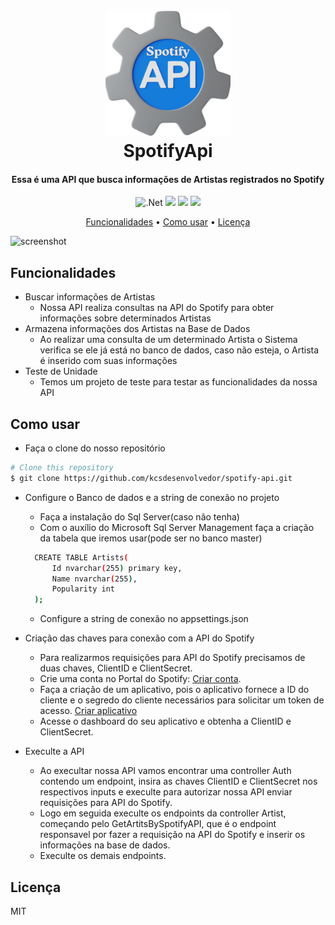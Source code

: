 
<h1 align="center">
  <br>
  <img src="https://github.com/kcsdesenvolvedor/spotify-api/blob/main/SpotifyApi/SpotifyApi/Assets/spotifyapi_logo.png" alt="SpotifyApi_logo" width="200">
  <br>
  SpotifyApi
  <br>
</h1>

<h4 align="center">Essa é uma API que busca informações de Artistas registrados no Spotify</h4>

<p align="center">
  <img src="https://img.shields.io/badge/.Net_8.0_-blue?logo=dotnet" alt=".Net">
  <img src="https://img.shields.io/badge/Sql_Server_2022-red?logo=liquibase">
  <img src="https://img.shields.io/badge/Dapper-8A2BE2?logo=deepgram">
  <img src="https://img.shields.io/badge/XUnit-green?logo=xstate">
</p>

<p align="center">
  <a href="#funcionalidades">Funcionalidades</a> •
  <a href="#como-usar">Como usar</a> •
  <a href="#licença">Licença</a>
</p>

![screenshot](https://github.com/kcsdesenvolvedor/spotify-api/blob/main/SpotifyApi/SpotifyApi/Assets/demostracao.gif)

## Funcionalidades

* Buscar informações de Artistas
  - Nossa API realiza consultas na API do Spotify para obter informações sobre determinados Artistas
* Armazena informações dos Artistas na Base de Dados
  - Ao realizar uma consulta de um determinado Artista o Sistema verifica se ele já está no banco de dados, caso não esteja, o Artista é inserido com suas informações
* Teste de Unidade
  - Temos um projeto de teste para testar as funcionalidades da nossa API

## Como usar

* Faça o clone do nosso repositório
```bash
# Clone this repository
$ git clone https://github.com/kcsdesenvolvedor/spotify-api.git
```

* Configure o Banco de dados e a string de conexão no projeto
  - Faça a instalação do Sql Server(caso não tenha)
  - Com o auxílio do Microsoft Sql Server Management faça a criação da tabela que iremos usar(pode ser no banco master)
  ```bash
    CREATE TABLE Artists(
	    Id nvarchar(255) primary key,
	    Name nvarchar(255),
	    Popularity int
    );
  ```
  - Configure a string de conexão no appsettings.json
    
* Criação das chaves para conexão com a API do Spotify
  - Para realizarmos requisições para API do Spotify precisamos de duas chaves, ClientID e ClientSecret.
  - Crie uma conta no Portal do Spotify: <a href="https://developer.spotify.com/">Criar conta</a>.
  - Faça a criação de um aplicativo, pois o aplicativo fornece a ID do cliente e o segredo do cliente necessários para solicitar um token de acesso. <a href="https://developer.spotify.com/documentation/web-api/tutorials/getting-started#create-an-app">Criar aplicativo</a>
  - Acesse o dashboard do seu aplicativo e obtenha a ClientID e ClientSecret.
 
* Execulte a API
  - Ao execultar nossa API vamos encontrar uma controller Auth contendo um endpoint, insira as chaves ClientID e ClientSecret nos respectivos inputs e execulte para autorizar nossa API enviar requisições para API do Spotify.
  - Logo em seguida execulte os endpoints da controller Artist, começando pelo GetArtitsBySpotifyAPI, que é o endpoint responsavel por fazer a requisição na API do Spotify e inserir os informações na base de dados.
  - Execulte os demais endpoints.

## Licença

MIT


